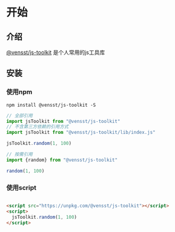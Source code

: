 # 开始

## 介绍

[@vensst/js-toolkit](https://github.com/vensst/js-toolkit) 是个人常用的js工具库

## 安装

### 使用npm

```shell
npm install @vensst/js-toolkit -S
```

```js
// 全部引用
import jsToolkit from "@vensst/js-toolkit"
// 不含第三方依赖的引用方式
import jsToolkit from "@vensst/js-toolkit/lib/index.js"

jsToolkit.random(1, 100)

// 按需引用
import {random} from "@vensst/js-toolkit"

random(1, 100)
```

### 使用script

```html

<script src="https://unpkg.com/@vensst/js-toolkit"></script>
<script>
  jsToolkit.random(1, 100)
</script>
```
